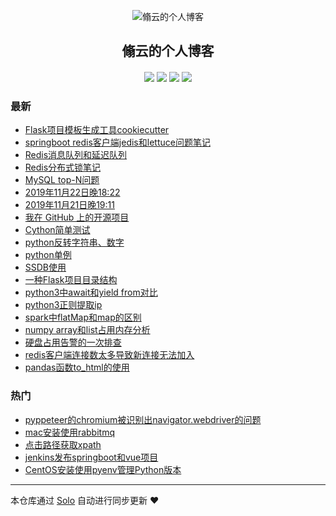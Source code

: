 <p align="center"><img alt="翛云的个人博客" src="https://valkyrie.oss-cn-beijing.aliyuncs.com/favicon/favicon.ico"></p><h2 align="center">
翛云的个人博客
</h2>

<h4 align="center"></h4>
<p align="center"><a title="翛云的个人博客" target="_blank" href="https://github.com/longxiaoyun/solo-blog"><img src="https://img.shields.io/github/last-commit/longxiaoyun/solo-blog.svg?style=flat-square&color=FF9900"></a>
<a title="GitHub repo size in bytes" target="_blank" href="https://github.com/longxiaoyun/solo-blog"><img src="https://img.shields.io/github/repo-size/longxiaoyun/solo-blog.svg?style=flat-square"></a>
<a title="Solo Version" target="_blank" href="https://github.com/88250/solo/releases"><img src="https://img.shields.io/badge/solo-3.6.7-f1e05a.svg?style=flat-square&color=blueviolet"></a>
<a title="Hits" target="_blank" href="https://github.com/88250/hits"><img src="https://hits.b3log.org/longxiaoyun/solo-blog.svg"></a></p>

### 最新

* [Flask项目模板生成工具cookiecutter](https://www.longxyun.com/articles/2019/12/06/1575600571356.html)
* [springboot redis客户端jedis和lettuce问题笔记](https://www.longxyun.com/articles/2019/12/03/1575362067513.html)
* [Redis消息队列和延迟队列](https://www.longxyun.com/articles/2019/12/02/1575281754844.html)
* [Redis分布式锁笔记](https://www.longxyun.com/articles/2019/11/29/1574996146159.html)
* [MySQL top-N问题](https://www.longxyun.com/articles/2019/11/26/1574750598876.html)
* [2019年11月22日晚18:22](https://www.longxyun.com/articles/2019/11/22/1574418465690.html)
* [2019年11月21日晚19:11](https://www.longxyun.com/articles/2019/11/21/1574334701188.html)
* [我在 GitHub 上的开源项目](https://www.longxyun.com/my-github-repos)
* [Cython简单测试](https://www.longxyun.com/articles/2019/11/19/1574152647858.html)
* [python反转字符串、数字](https://www.longxyun.com/articles/2019/11/19/1574152299402.html)
* [python单例](https://www.longxyun.com/articles/2019/11/19/1574152351628.html)
* [SSDB使用](https://www.longxyun.com/articles/2019/11/19/1574152091664.html)
* [一种Flask项目目录结构](https://www.longxyun.com/articles/2019/11/19/1574152137072.html)
* [python3中await和yield from对比](https://www.longxyun.com/articles/2019/11/19/1574152035237.html)
* [python3正则提取ip](https://www.longxyun.com/articles/2019/11/19/1574152493847.html)
* [spark中flatMap和map的区别](https://www.longxyun.com/articles/2019/11/19/1574152686800.html)
* [numpy array和list占用内存分析](https://www.longxyun.com/articles/2019/11/19/1574152213009.html)
* [硬盘占用告警的一次排查](https://www.longxyun.com/articles/2019/11/19/1574152894623.html)
* [redis客户端连接数太多导致新连接无法加入](https://www.longxyun.com/articles/2019/11/19/1574151556247.html)
* [pandas函数to_html的使用](https://www.longxyun.com/articles/2019/11/19/1574151971054.html)

### 热门

* [pyppeteer的chromium被识别出navigator.webdriver的问题](https://www.longxyun.com/articles/2019/11/19/1574152265239.html)
* [mac安装使用rabbitmq](https://www.longxyun.com/articles/2019/11/19/1574152540880.html)
* [点击路径获取xpath](https://www.longxyun.com/articles/2019/11/19/1574152746345.html)
* [ jenkins发布springboot和vue项目](https://www.longxyun.com/articles/2019/11/19/1574152854851.html)
* [CentOS安装使用pyenv管理Python版本](https://www.longxyun.com/articles/2019/11/19/1574152604596.html)



---

本仓库通过 [Solo](https://github.com/88250/solo) 自动进行同步更新 ❤️ 